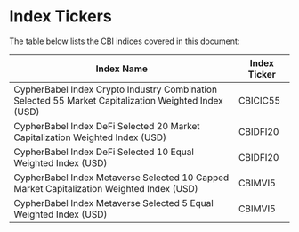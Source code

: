 # Index Tickers

The table below lists the CBI indices covered in this document:

| Index Name                                                                                           | Index Ticker |
| ---------------------------------------------------------------------------------------------------- | ------------ |
| CypherBabel Index Crypto Industry Combination Selected 55 Market Capitalization Weighted Index (USD) | CBICIC55     |
| CypherBabel Index DeFi Selected 20 Market Capitalization Weighted Index (USD)                        | CBIDFI20     |
| CypherBabel Index DeFi Selected 10 Equal Weighted Index (USD)                                        | CBIDFI20     |
| CypherBabel Index Metaverse Selected 10 Capped Market Capitalization Weighted Index (USD)            | CBIMVI5      |
| CypherBabel Index Metaverse Selected 5 Equal Weighted Index (USD)                                    | CBIMVI5      |
